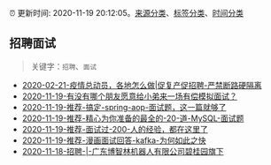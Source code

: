 :alarm_clock: 更新时间: 2020-11-19 20:12:05。[来源分类](../README.md)、[标签分类](../TAGS.md)、[时间分类](../TIMELINE.md)

## 招聘面试


> 关键字：`招聘`、`面试`



- [2020-02-21-疫情总动员，各地怎么做|促复产促招聘-严禁断路硬隔离](http://m.china.caixin.com/m/2020-02-22/101519091.html) 
- [2020-11-19-有没有哪个朋友愿意给小弟来一场有偿模拟面试？](https://www.v2ex.com/t/727336) 
- [2020-11-19-推荐-搞定-spring-aop-面试题，这一篇就够了](https://toutiao.io/k/ekz4xzi) 
- [2020-11-19-推荐-精心为你准备的最全的-20-道-MySQL-面试题](https://toutiao.io/k/5lujxq0) 
- [2020-11-19-推荐-面试过-200-人的经验，都在这里了](https://toutiao.io/k/pfctyn9) 
- [2020-11-19-推荐-漫画面试回答-kafka-为何如此之快](https://toutiao.io/k/jeuqdr2) 
- [2020-11-18-招聘-|-广东博智林机器人有限公司碧桂园旗下](https://sec.thief.one/article_content?a_id=e63a13fe0908b75a5f5fa4bc4853efcc) 